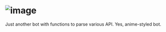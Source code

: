# ![image](https://user-images.githubusercontent.com/19776413/162583821-a8ea2f06-d413-456e-bd5c-f526bcfc5f6c.png)
Just another bot with functions to parse various API. Yes, anime-styled bot.
